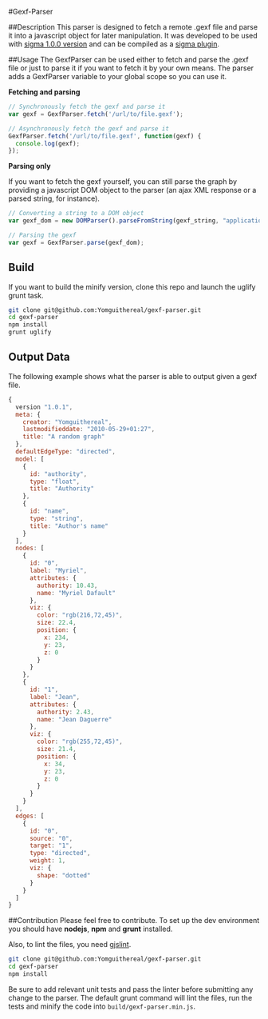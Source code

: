 #Gexf-Parser

##Description
This parser is designed to fetch a remote .gexf file and parse it into a javascript object for later manipulation. It was developed to be used with [sigma 1.0.0 version](https://github.com/jacomyal/sigma.js) and can be compiled as a [sigma plugin](https://github.com/jacomyal/sigma.js/tree/master/plugins/sigma.parsers.gexf).

##Usage
The GexfParser can be used either to fetch and parse the .gexf file or just to parse it if you want to fetch it by your own means. The parser adds a GexfParser variable to your global scope so you can use it.


**Fetching and parsing**
```js
// Synchronously fetch the gexf and parse it
var gexf = GexfParser.fetch('/url/to/file.gexf');

// Asynchronously fetch the gexf and parse it
GexfParser.fetch('/url/to/file.gexf', function(gexf) {
  console.log(gexf);
});
```

**Parsing only**

If you want to fetch the gexf yourself, you can still parse the graph by providing a javascript DOM object to the parser (an ajax XML response or a parsed string, for instance). 
```js
// Converting a string to a DOM object
var gexf_dom = new DOMParser().parseFromString(gexf_string, "application/xml");

// Parsing the gexf
var gexf = GexfParser.parse(gexf_dom);
```

## Build
If you want to build the minify version, clone this repo and launch the uglify grunt task.

```bash
git clone git@github.com:Yomguithereal/gexf-parser.git
cd gexf-parser
npm install
grunt uglify
```

## Output Data
The following example shows what the parser is able to output given a gexf file.

```js
{
  version "1.0.1",
  meta: {
    creator: "Yomguithereal",
    lastmodifieddate: "2010-05-29+01:27",
    title: "A random graph"
  },
  defaultEdgeType: "directed",
  model: [
    {
      id: "authority",
      type: "float",
      title: "Authority"
    },
    {
      id: "name",
      type: "string",
      title: "Author's name"
    }
  ],
  nodes: [
    {
      id: "0",
      label: "Myriel",
      attributes: {
        authority: 10.43,
        name: "Myriel Dafault"
      },
      viz: {
        color: "rgb(216,72,45)",
        size: 22.4,
        position: {
          x: 234,
          y: 23,
          z: 0
        }
      }
    },
    {
      id: "1",
      label: "Jean",
      attributes: {
        authority: 2.43,
        name: "Jean Daguerre"
      },
      viz: {
        color: "rgb(255,72,45)",
        size: 21.4,
        position: {
          x: 34,
          y: 23,
          z: 0
        }
      }
    }
  ],
  edges: [
    {
      id: "0",
      source: "0",
      target: "1",
      type: "directed",
      weight: 1,
      viz: {
        shape: "dotted"
      }
    }
  ]
}
```

##Contribution
Please feel free to contribute. To set up the dev environment you should have **nodejs**, **npm** and **grunt** installed.

Also, to lint the files, you need [gjslint](https://developers.google.com/closure/utilities/docs/linter_howto?hl=fr).

```bash
git clone git@github.com:Yomguithereal/gexf-parser.git
cd gexf-parser
npm install
```

Be sure to add relevant unit tests and pass the linter before submitting any change to the parser. The default grunt command will lint the files, run the tests and minify the code into `build/gexf-parser.min.js`.
